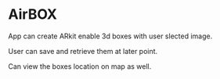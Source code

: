# AirBOX

App can create ARkit enable 3d boxes with user slected image. 


User can save and retrieve them at later point.

Can view the boxes location on map as well.
